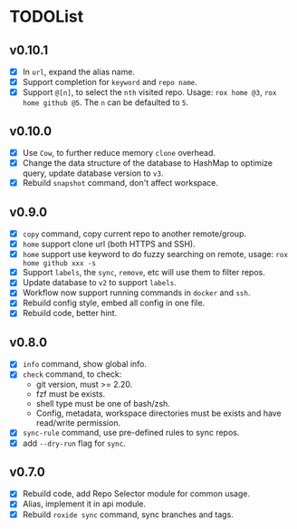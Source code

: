 # TODOList

## v0.10.1

- [x] In `url`, expand the alias name.
- [x] Support completion for `keyword` and `repo name`.
- [x] Support `@[n]`, to select the `nth` visited repo. Usage: `rox home @3`, `rox home github @5`. The `n` can be defaulted to `5`.

## v0.10.0

- [x] Use `Cow`, to further reduce memory `clone` overhead.
- [x] Change the data structure of the database to HashMap to optimize query, update database version to `v3`.
- [x] Rebuild `snapshot` command, don't affect workspace.

## v0.9.0

- [x] `copy` command, copy current repo to another remote/group.
- [x] `home` support clone url (both HTTPS and SSH).
- [x] `home` support use keyword to do fuzzy searching on remote, usage: `rox home github xxx -s`
- [x] Support `labels`, the `sync`, `remove`, etc will use them to filter repos.
- [x] Update database to `v2` to support `labels`.
- [x] Workflow now support running commands in `docker` and `ssh`.
- [x] Rebuild config style, embed all config in one file.
- [x] Rebuild code, better hint.

## v0.8.0

- [x] `info` command, show global info.
- [x] `check` command, to check:
  - git version, must >= 2.20.
  - fzf must be exists.
  - shell type must be one of bash/zsh.
  - Config, metadata, workspace directories must be exists and have read/write permission.
- [x] `sync-rule` command, use pre-defined rules to sync repos.
- [x] add `--dry-run` flag for `sync`.

## v0.7.0

- [x] Rebuild code, add Repo Selector module for common usage.
- [x] Alias, implement it in api module.
- [x] Rebuild `roxide sync` command, sync branches and tags.

